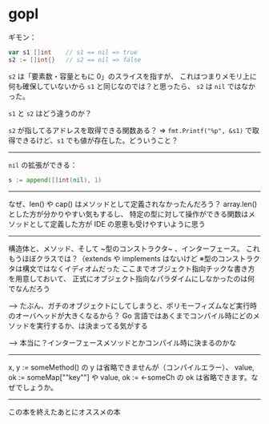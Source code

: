 # gopl

ギモン：

```go
var s1 []int    // s1 == nil => true
s2 := []int{}   // s2 == nil => false
```

`s2` は「要素数・容量ともに 0」のスライスを指すが、
これはつまりメモリ上に何も確保していないから `s1` と同じなのでは？と思ったら、
`s2` は `nil` ではなかった。

`s1` と `s2` はどう違うのか？

`s2` が指してるアドレスを取得できる関数ある？
=> `fmt.Printf("%p", &s1)` で取得できるけど、`s1` でも値が存在した。どういうこと？

---

`nil` の拡張ができる：

```go
s := append([]int(nil), 1)
```

---

なぜ、len() や cap() はメソッドとして定義されなかったんだろう？
array.len() とした方が分かりやすい気もするし、
特定の型に対して操作ができる関数はメソッドとして定義した方が IDE の恩恵も受けやすいように思う

---

構造体と、メソッド、そして ~型のコンストラクタ~ 、インターフェース。
これもうほぼクラスでは？（extends や implements はないけど
※型のコンストラクタは構文ではなくイディオムだった
ここまでオブジェクト指向チックな書き方を用意しておいて、
正式にオブジェクト指向なパラダイムにしなかったのは何でなんだろう

--> たぶん、ガチのオブジェクトにしてしまうと、ポリモーフィズムなど実行時のオーバヘッドが大きくなるから？
Go 言語ではあくまでコンパイル時にどのメソッドを実行するか、は決まってる気がする

--> 本当に？インターフェースメソッドとかコンパイル時に決まるのかな

---

x, y := someMethod() の y は省略できませんが（コンパイルエラー）、
value, ok := someMap[""key""] や value, ok := <-someCh の ok は省略できます。なぜでしょうか。

---

この本を終えたあとにオススメの本
